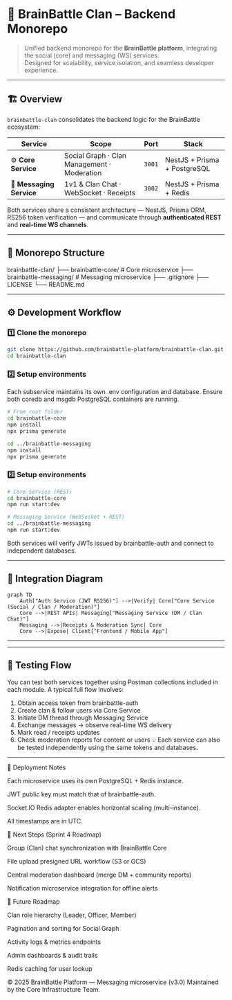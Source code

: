 # 🧩 BrainBattle Clan – Backend Monorepo

> Unified backend monorepo for the **BrainBattle platform**, integrating the social (core) and messaging (WS) services.  
> Designed for scalability, service isolation, and seamless developer experience.

---

## 🏗️ Overview

`brainbattle-clan` consolidates the backend logic for the BrainBattle ecosystem:

| Service | Scope | Port | Stack |
|----------|--------|--------|--------|
| ⚙️ **Core Service** | Social Graph · Clan Management · Moderation | `3001` | NestJS + Prisma + PostgreSQL |
| 💬 **Messaging Service** | 1v1 & Clan Chat · WebSocket · Receipts | `3002` | NestJS + Prisma + Redis |

Both services share a consistent architecture — NestJS, Prisma ORM, RS256 token verification — and communicate through **authenticated REST** and **real-time WS channels**.

---

## 📁 Monorepo Structure
brainbattle-clan/
├── brainbattle-core/ # Core microservice
├── brainbattle-messaging/ # Messaging microservice
├── .gitignore
├── LICENSE
└── README.md

---

## ⚙️ Development Workflow

### 1️⃣ Clone the monorepo
```bash
git clone https://github.com/brainbattle-platform/brainbattle-clan.git
cd brainbattle-clan
```
### 2️⃣ Setup environments

Each subservice maintains its own .env configuration and database.
Ensure both coredb and msgdb PostgreSQL containers are running.
```bash
# From root folder
cd brainbattle-core
npm install
npx prisma generate

cd ../brainbattle-messaging
npm install
npx prisma generate
```
### 2️⃣ Setup environments
```bash
# Core Service (REST)
cd brainbattle-core
npm run start:dev

# Messaging Service (WebSocket + REST)
cd ../brainbattle-messaging
npm run start:dev
```
Both services will verify JWTs issued by brainbattle-auth and connect to independent databases.

---

## 🔗 Integration Diagram
```mermaid
graph TD
    Auth["Auth Service (JWT RS256)"] -->|Verify| Core["Core Service (Social / Clan / Moderation)"]
    Core -->|REST APIs| Messaging["Messaging Service (DM / Clan Chat)"]
    Messaging -->|Receipts & Moderation Sync| Core
    Core -->|Expose| Client["Frontend / Mobile App"]
```

---

---

## 🧪 Testing Flow
You can test both services together using Postman collections included in each module.
A typical full flow involves:
  1. Obtain access token from brainbattle-auth
  2. Create clan & follow users via Core Service
  3. Initiate DM thread through Messaging Service
  4. Exchange messages → observe real-time WS delivery
  5. Mark read / receipts updates
  6. Check moderation reports for content or users
💡 Each service can also be tested independently using the same tokens and databases.

---

🚀 Deployment Notes

Each microservice uses its own PostgreSQL + Redis instance.

JWT public key must match that of brainbattle-auth.

Socket.IO Redis adapter enables horizontal scaling (multi-instance).

All timestamps are in UTC.

📘 Next Steps (Sprint 4 Roadmap)

Group (Clan) chat synchronization with BrainBattle Core

File upload presigned URL workflow (S3 or GCS)

Central moderation dashboard (merge DM + community reports)

Notification microservice integration for offline alerts

🧭 Future Roadmap

Clan role hierarchy (Leader, Officer, Member)

Pagination and sorting for Social Graph

Activity logs & metrics endpoints

Admin dashboards & audit trails

Redis caching for user lookup

© 2025 BrainBattle Platform — Messaging microservice (v3.0) Maintained by the Core Infrastructure Team.
